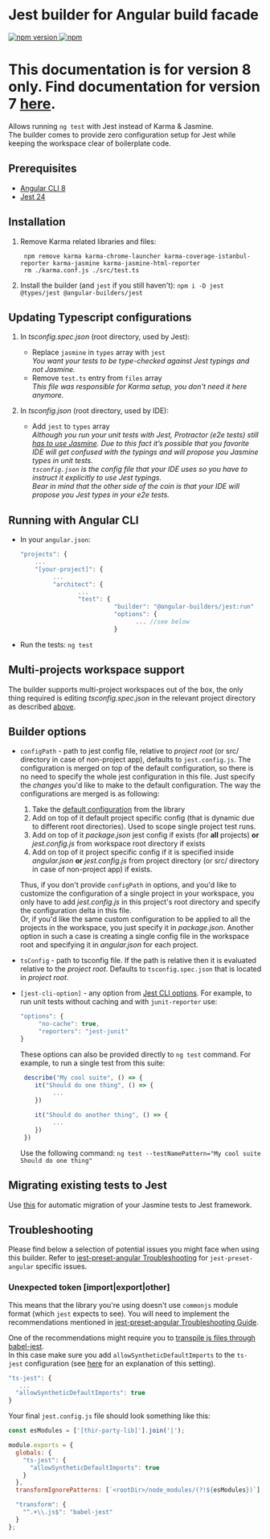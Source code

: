 # Jest builder for Angular build facade
[![npm version](https://img.shields.io/npm/v/@angular-builders/jest.svg) ![npm](https://img.shields.io/npm/dm/@angular-builders/jest.svg)](https://www.npmjs.com/package/@angular-builders/jest)

# This documentation is for version 8 only. Find documentation for version 7 [here](https://github.com/meltedspark/angular-builders/blob/7.x.x/packages/jest/README.md).

Allows running `ng test` with Jest instead of Karma & Jasmine.  
The builder comes to provide zero configuration setup for Jest while keeping the workspace clear of boilerplate code.

## Prerequisites
  - [Angular CLI 8](https://www.npmjs.com/package/@angular/cli)
  - [Jest 24](https://www.npmjs.com/package/jest)
  
## Installation
1. Remove Karma related libraries and files:
   ```Shell
	npm remove karma karma-chrome-launcher karma-coverage-istanbul-reporter karma-jasmine karma-jasmine-html-reporter
	rm ./karma.conf.js ./src/test.ts
   ```
2. Install the builder (and `jest` if you still haven't): `npm i -D jest @types/jest @angular-builders/jest`

## Updating Typescript configurations
1. In _tsconfig.spec.json_ (root directory, used by Jest): 
   - Replace `jasmine` in `types` array with `jest`  
     _You want your tests to be type-checked against Jest typings and not Jasmine._
   - Remove `test.ts` entry from `files` array  
     _This file was responsible for Karma setup, you don't need it here anymore._

2. In  _tsconfig.json_ (root directory, used by IDE): 
   - Add `jest` to `types` array  
     _Although you run your unit tests with Jest, Protractor (e2e tests) still [has to use Jasmine](https://github.com/angular/protractor/issues/3889). Due to this fact it’s possible that you favorite IDE will get confused with the typings and will propose you Jasmine types in unit tests.  
    `tsconfig.json` is the config file that your IDE uses so you have to instruct it explicitly to use Jest typings.  
     Bear in mind that the other side of the coin is that your IDE will propose you Jest types in your e2e tests._

## Running with Angular CLI
  - In your `angular.json`:
     ```js
     "projects": {
         ...
         "[your-project]": {
              ...
              "architect": {
                     ...
                     "test": {
                               "builder": "@angular-builders/jest:run"
                               "options": {
                                     ... //see below
                               }
      ```
  - Run the tests: `ng test`  
  
## Multi-projects workspace support
The builder supports multi-project workspaces out of the box, the only thing required is editing _tsconfig.spec.json_ in the relevant project directory as described [above](#updating-typescript-configurations).
  
## Builder options
 - `configPath` - path to jest config file, relative to _project root_ (or src/ directory in case of non-project app), defaults to `jest.config.js`. 
   The configuration is merged on top of the default configuration, so there is no need to specify the whole jest configuration in this file. Just specify the _changes_ you'd like to make to the default configuration.
   The way the configurations are merged is as following:
   1. Take the [default configuration](https://github.com/just-jeb/angular-builders/blob/master/packages/jest/src/jest-config/default-config.ts) from the library
   2. Add on top of it default project specific config (that is dynamic due to different root directories). Used to scope single project test runs.
   3. Add on top of it _package.json_ jest config if exists (for **all** projects)
   **or** 
   _jest.config.js_ from workspace root directory if exists
   4. Add on top of it project specific config if it is specified inside _angular.json_
   **or**
    _jest.config.js_ from project directory (or src/ directory in case of non-project app) if exists.  

   Thus, if you don't provide `configPath` in options, and you'd like to customize the configuration of a single project in your workspace, you only have to add _jest.config.js_ in this project's root directory and specify the configuration delta in this file.  
   Or, if you'd like the same custom configuration to be applied to all the projects in the workspace, you just specify it in _package.json_. Another option in such a case is creating a single config file in the workspace root and specifying it in _angular.json_ for each project.
 - `tsConfig` - path to tsconfig file. If the path is relative then it is evaluated relative to the _project root_. Defaults to `tsconfig.spec.json` that is located in _project root_.
 - `[jest-cli-option]` - any option from [Jest CLI options](https://jestjs.io/docs/en/cli.html). For example, to run unit tests without caching and with `junit-reporter` use:
   ```js
   "options": {
		"no-cache": true,
		"reporters": "jest-junit"
   }   
   ```
   These options can also be provided directly to `ng test` command. For example, to run a single test from this suite:
   ```js
    describe("My cool suite", () => {
       it("Should do one thing", () => {
    		...
       })
       
       it("Should do another thing", () => {
    		...
       })
    })
   ```
   Use the following command: `ng test --testNamePattern="My cool suite Should do one thing"`
   
## Migrating existing tests to Jest
Use [this](https://jestjs.io/docs/en/migration-guide) for automatic migration of your Jasmine tests to Jest framework.

## Troubleshooting

Please find below a selection of potential issues you might face when using this builder. Refer to [jest-preset-angular Troubleshooting](https://github.com/thymikee/jest-preset-angular) for  `jest-preset-angular` specific issues.

### Unexpected token [import|export|other]

This means that the library you're using doesn't use `commonjs` module format (which `jest` expects to see). You will need to implement the recommendations mentioned in [jest-preset-angular Troubleshooting Guide](https://github.com/thymikee/jest-preset-angular#unexpected-token-importexportother).

One of the recommendations might require you to [transpile js files through babel-jest](https://github.com/thymikee/jest-preset-angular#transpile-js-files-through-babel-jest).  
In this case make sure you add `allowSyntheticDefaultImports` to the `ts-jest` configuration (see [here](https://github.com/7leads/ngx-cookie-service/issues/39) for an explanation of this setting).

```js
"ts-jest": {
   ...
  "allowSyntheticDefaultImports": true
}
```

Your final `jest.config.js` file should look something like this:

```js
const esModules = ['[thir-party-lib]'].join('|');

module.exports = {
  globals: {
    "ts-jest": {
      "allowSyntheticDefaultImports": true
    }
  },
  transformIgnorePatterns: [`<rootDir>/node_modules/(?!${esModules})`],

  "transform": {
    "^.+\\.js$": "babel-jest"
  }
};
```
